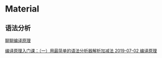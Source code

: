 # Material

## 语法分析

[聊聊编译原理](https://www.nosuchfield.com/2017/07/30/Talk-about-compilation-principles-2/)

[编译原理入门课：（一）用最简单的语法分析器解析加减法
2019-07-02 编译原理](https://blog.harrisonxi.com/2019/07/%E7%BC%96%E8%AF%91%E5%8E%9F%E7%90%86%E5%85%A5%E9%97%A8%E8%AF%BE%EF%BC%9A%EF%BC%88%E4%B8%80%EF%BC%89%E7%94%A8%E6%9C%80%E7%AE%80%E5%8D%95%E7%9A%84%E8%AF%AD%E6%B3%95%E5%88%86%E6%9E%90%E5%99%A8%E8%A7%A3%E6%9E%90%E5%8A%A0%E5%87%8F%E6%B3%95.html)
